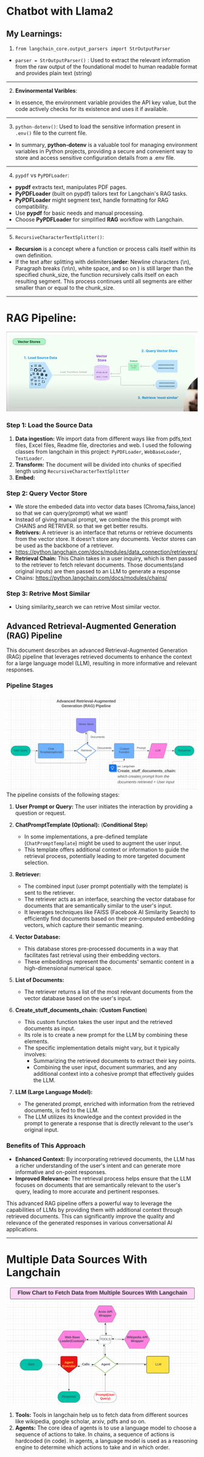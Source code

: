 # Chatbot with Llama2

## My Learnings:
1. ```from langchain_core.output_parsers import StrOutputParser```

* ```parser = StrOutputParser()``` : Used to extract the relevant information from the raw output of the foundational model to human readable format and provides plain text (string)
***

2. **Envinormental Varibles**:
* In essence, the environment variable provides the API key value, but the code actively checks for its existence and uses it if available.
***
3. ```python-dotenv()```: Used to load the sensitive information present in ```.env()``` file to the current file.
* In summary, **python-dotenv** is a valuable tool for managing environment variables in Python projects, providing a secure and convenient way to store and access sensitive configuration details from a .env file.
***
4.  ```pypdf``` vs ```PyPDFLoader```:
* **pypdf** extracts text, manipulates PDF pages.
* **PyPDFLoader** (built on pypdf) tailors text for Langchain's RAG tasks.
* **PyPDFLoader** might segment text, handle formatting for RAG compatibility.
* Use **pypdf** for basic needs and manual processing.
* Choose **PyPDFLoader** for simplified **RAG** workflow with Langchain.
***
5. ```RecursiveCharacterTextSplitter()```: 
* **Recursion** is a concept where a function or process calls itself within its own definition. 
*  If the text after splitting with delimiters(**order**: Newline characters (\n), Paragraph breaks (\n\n), white space, and so on ) is still larger than the specified chunk_size, the function recursively calls itself on each resulting segment. This process continues until all segments are either smaller than or equal to the chunk_size.
***

# RAG Pipeline:
![Alt text](rag/RagPipeline.png)
### Step 1: Load the Source Data
1. **Data ingestion:** We import data from different ways like from pdfs,text files, Excel files, Readme file, directories and web. I used the following classes from langchain in this project: ```PyPDFLoader```, ```WebBaseLoader```, ```TextLoader```.
2. **Transform:** The document will be divided into chunks of specified length using ```RecursiveCharacterTextSplitter```
3. **Embed:**
### Step 2: Query Vector Store
* We store the embeded data into vector data bases (Chroma,faiss,lance) so that we can query(prompt) what we want!
* Instead of giving manual prompt, we combine the this prompt with CHAINS and RETRIVER. so that we get better results.
* **Retrivers:** A retriever is an interface that returns or retrieve documents from the vector store. It doesn't store any documents. Vector stores can be used as the backbone of a retriever. 
* https://python.langchain.com/docs/modules/data_connection/retrievers/
* **Retrieval Chain:** This Chain takes in a user inquiry, which is then passed to the retriever to fetch relevant documents. Those documents(and original inputs) are then passed to an LLM to generate a response
* Chains: https://python.langchain.com/docs/modules/chains/
### Step 3: Retrive Most Similar
* Using similarity_search we can retrive Most similar vector.

## Advanced Retrieval-Augmented Generation (RAG) Pipeline

This document describes an advanced Retrieval-Augmented Generation (RAG) pipeline that leverages retrieved documents to enhance the context for a large language model (LLM), resulting in more informative and relevant responses.

### Pipeline Stages
![Alt text](rag/Advanced%20Rag%20Pipeline.png)
The pipeline consists of the following stages:

1. **User Prompt or Query:** The user initiates the interaction by providing a question or request.

2. **ChatPromptTemplate (Optional):** (**Conditional Step**)
   - In some implementations, a pre-defined template (`ChatPromptTemplate`) might be used to augment the user input.
   - This template offers additional context or information to guide the retrieval process, potentially leading to more targeted document selection.

3. **Retriever:**
   - The combined input (user prompt potentially with the template) is sent to the retriever.
   - The retriever acts as an interface, searching the vector database for documents that are semantically similar to the user's input.
   - It leverages techniques like FAISS (Facebook AI Similarity Search) to efficiently find documents based on their pre-computed embedding vectors, which capture their semantic meaning.

4. **Vector Database:**
   - This database stores pre-processed documents in a way that facilitates fast retrieval using their embedding vectors.
   - These embeddings represent the documents' semantic content in a high-dimensional numerical space.

5. **List of Documents:**
   - The retriever returns a list of the most relevant documents from the vector database based on the user's input.

6. **Create_stuff_documents_chain:** (**Custom Function**)
   - This custom function takes the user input and the retrieved documents as input.
   - Its role is to create a new prompt for the LLM by combining these elements.
   - The specific implementation details might vary, but it typically involves:
     - Summarizing the retrieved documents to extract their key points.
     - Combining the user input, document summaries, and any additional context into a cohesive prompt that effectively guides the LLM.

7. **LLM (Large Language Model):**
   - The generated prompt, enriched with information from the retrieved documents, is fed to the LLM.
   - The LLM utilizes its knowledge and the context provided in the prompt to generate a response that is directly relevant to the user's original input.

### Benefits of This Approach

- **Enhanced Context:** By incorporating retrieved documents, the LLM has a richer understanding of the user's intent and can generate more informative and on-point responses.
- **Improved Relevance:** The retrieval process helps ensure that the LLM focuses on documents that are semantically relevant to the user's query, leading to more accurate and pertinent responses.

This advanced RAG pipeline offers a powerful way to leverage the capabilities of LLMs by providing them with additional context through retrieved documents. This can significantly improve the quality and relevance of the generated responses in various conversational AI applications.
***
# Multiple Data Sources With Langchain
![Alt text](agents/Flow%20Chart%20To%20fetch%20data%20from%20multiple%20sources.png)
1. **Tools:** Tools in langchain help us to fetch data from different sources like wikipedia, google scholar, arxiv, pdfs and so on.
2. **Agents:** The core idea of agents is to use a language model to choose a sequence of actions to take. In chains, a sequence of actions is hardcoded (in code). In agents, a language model is used as a reasoning engine to determine which actions to take and in which order.



